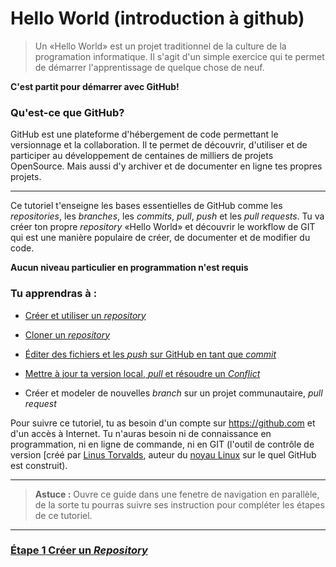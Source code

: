 # Hello World (introduction à github)

> Un «Hello World» est un projet traditionnel de la culture de la programation informatique. Il s'agit d'un simple exercice qui te permet de démarrer l'apprentissage de quelque chose de neuf.

**C'est partit pour démarrer avec GitHub!**

### Qu'est-ce que GitHub?

GitHub est une plateforme d'hébergement de code permettant le versionnage et la collaboration. Il te permet de découvrir, d'utiliser et de participer au développement de centaines de milliers de projets OpenSource. Mais aussi d'y archiver et de documenter en ligne tes propres projets.

---

Ce tutoriel t'enseigne les bases essentielles de GitHub comme les *repositories*, les *branches*, les *commits*, *pull*, *push* et les *pull requests*. Tu va créer ton propre *repository* «Hello World» et découvrir le workflow de GIT qui est une manière populaire de créer, de documenter et de modifier du code.

**Aucun niveau particulier en programmation n'est requis**

### Tu apprendras à :

- [Créer et utiliser un *repository*](./createRepository.md)

- [Cloner un *repository*](./cloneRepository.md)

- [Éditer des fichiers et les *push* sur GitHub en tant que *commit*](./commitAndPush.md)

- [Mettre à jour ta version local, *pull* et résoudre un *Conflict*](./pull.md) 

- Créer et modeler de nouvelles *branch* sur un projet communautaire, *pull request*

Pour suivre ce tutoriel, tu as besoin d'un compte sur https://github.com et d'un accès à Internet. Tu n'auras besoin ni de connaissance en programmation, ni en ligne de commande, ni en GIT (l'outil de contrôle de version [créé par [Linus Torvalds](https://fr.wikipedia.org/wiki/Linus_Torvalds "Linus Torvalds"), auteur du [noyau Linux](https://fr.wikipedia.org/wiki/Noyau_Linux) sur le quel GitHub est construit).

---

> **Astuce :** Ouvre ce guide dans une fenetre de navigation en parallèle, de la sorte tu pourras suivre ses instruction pour compléter les étapes de ce tutoriel.

---

### [**Étape 1** Créer un *Repository*](./createRepository.md)
